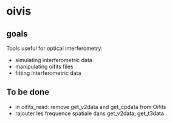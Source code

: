 # oivis

## goals
Tools useful for optical interferometry:
- simulating interferometric data
- manipulating oifits files
- fitting interferometric data

## To be done

- in oifits_read: remove get_v2data and get_cpdata from Oifits
- rajouter les frequence spatiale dans get_v2data, get_t3data